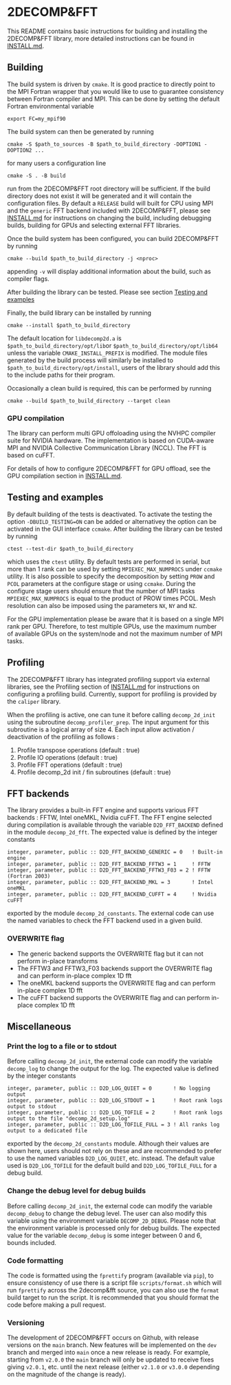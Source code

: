# 2DECOMP&FFT

This README contains basic instructions for building and installing the 2DECOMP&FFT library, more
detailed instructions can be found in [INSTALL.md](INSTALL.md).

## Building

The build system is driven by `cmake`. It is good practice to directly point to the MPI Fortran wrapper that you would like to use to guarantee consistency between Fortran compiler and MPI. This can be done by setting the default Fortran environmental variable 
```
export FC=my_mpif90
```
The build system can then be generated by running
```
cmake -S $path_to_sources -B $path_to_build_directory -DOPTION1 -DOPTION2 ...
```
for many users a configuration line
```
cmake -S . -B build
```
run from the 2DECOMP&FFT root directory will be sufficient.
If the build directory does not exist it will be generated and it will contain the configuration files.
By default a ``RELEASE`` build will built for CPU using MPI and the ``generic`` FFT backend included 
with 2DECOMP&FFT, please see [INSTALL.md](INSTALL.md) for instructions on changing the build, including debugging builds, building for GPUs and selecting external FFT libraries.

Once the build system has been configured, you can build 2DECOMP&FFT by running
```
cmake --build $path_to_build_directory -j <nproc>
```
appending `-v` will display additional information about the build, such as compiler flags.

After building the library can be tested. Please see section [Testing and examples](#testing-and-examples)

Finally, the build library can be installed by running 
```
cmake --install $path_to_build_directory
```
The default location for `libdecomp2d.a` is `$path_to_build_directory/opt/lib`or  `$path_to_build_directory/opt/lib64` unless the variable `CMAKE_INSTALL_PREFIX` is modified.
The module files generated by the build process will similarly be installed to `$path_to_build_directory/opt/install`, users of the library should add this to the include paths for their program.

Occasionally a clean build is required, this can be performed by running
```
cmake --build $path_to_build_directory --target clean
```

### GPU compilation

The library can perform multi GPU offoloading using the NVHPC compiler suite for NVIDIA hardware. 
The implementation is based on CUDA-aware MPI and NVIDIA Collective Communication Library (NCCL).
The FFT is based on cuFFT.

For details of how to configure 2DECOMP&FFT for GPU offload, see the GPU compilation section in
[INSTALL.md](INSTALL.md).

## Testing and examples

By default building of the tests is deactivated. 
To activate the testing the option `-DBUILD_TESTING=ON` can be added or 
alternativey the option can be activated in the GUI interface `ccmake`.
After building the library can be tested by running
```
ctest --test-dir $path_to_build_directory
```
which uses the `ctest` utility. By default tests are performed in serial, 
but more than 1 rank can be used by setting `MPIEXEC_MAX_NUMPROCS` under `ccmake` utility.
It is also possible to specify the decomposition by setting 
`PROW` and `PCOL` parameters at the configure stage or using `ccmake`. 
During the configure stage users should ensure that the number of MPI tasks `MPIEXEC_MAX_NUMPROCS` 
is equal to the product of PROW times PCOL. 
Mesh resolution can also be imposed using the parameters `NX`, `NY` and `NZ`. 

For the GPU implementation please be aware that it is based on a single MPI rank per GPU. 
Therefore, to test multiple GPUs, use the maximum number of available GPUs 
on the system/node and not the maximum number of MPI tasks. 

## Profiling

The 2DECOMP&FFT library has integrated profiling support via external libraries, see the Profiling
section of [INSTALL.md](INSTALL.md) for instructions on configuring a profiling build.
Currently, support for profiling is provided by the `caliper` library.

When the profiling is active, one can tune it before calling `decomp_2d_init` using the subroutine
`decomp_profiler_prep`. 
The input argument for this subroutine is a logical array of size 4. 
Each input allow activation / deactivation of the profiling as follows :

1. Profile transpose operations (default : true)
2. Profile IO operations (default : true)
3. Profile FFT operations (default : true)
4. Profile decomp_2d init / fin subroutines (default : true)

## FFT backends

The library provides a built-in FFT engine and supports various FFT backends : 
FFTW, Intel oneMKL, Nvidia cuFFT. 
The FFT engine selected during compilation is available through the variable `D2D_FFT_BACKEND` 
defined in the module `decomp_2d_fft`. The expected value is defined by the integer constants
```
integer, parameter, public :: D2D_FFT_BACKEND_GENERIC = 0   ! Built-in engine
integer, parameter, public :: D2D_FFT_BACKEND_FFTW3 = 1     ! FFTW
integer, parameter, public :: D2D_FFT_BACKEND_FFTW3_F03 = 2 ! FFTW (Fortran 2003)
integer, parameter, public :: D2D_FFT_BACKEND_MKL = 3       ! Intel oneMKL
integer, parameter, public :: D2D_FFT_BACKEND_CUFFT = 4     ! Nvidia cuFFT
```
exported by the module `decomp_2d_constants`.
The external code can use the named variables to check the FFT backend used in a given build.

### OVERWRITE flag

- The generic backend supports the OVERWRITE flag but it can not perform in-place transforms
- The FFTW3 and FFTW3_F03 backends support the OVERWRITE flag and can perform in-place complex 1D fft
- The oneMKL backend supports the OVERWRITE flag and can perform in-place complex 1D fft
- The cuFFT backend supports the OVERWRITE flag and can perform in-place complex 1D fft

## Miscellaneous

### Print the log to a file or to stdout

Before calling `decomp_2d_init`, the external code can modify the variable `decomp_log` 
to change the output for the log. The expected value is defined by the integer constants
```
integer, parameter, public :: D2D_LOG_QUIET = 0       ! No logging output
integer, parameter, public :: D2D_LOG_STDOUT = 1      ! Root rank logs output to stdout
integer, parameter, public :: D2D_LOG_TOFILE = 2      ! Root rank logs output to the file "decomp_2d_setup.log"
integer, parameter, public :: D2D_LOG_TOFILE_FULL = 3 ! All ranks log output to a dedicated file
```
exported by the `decomp_2d_constants` module.
Although their values are shown here, users should not rely on these and are recommended to prefer to use the named variables `D2D_LOG_QUIET`, etc. instead.
The default value used is `D2D_LOG_TOFILE` for the default build and `D2D_LOG_TOFILE_FULL` for a debug build.

### Change the debug level for debug builds

Before calling `decomp_2d_init`, the external code can modify the variable `decomp_debug` 
to change the debug level. The user can also modify this variable using the environment 
variable `DECOMP_2D_DEBUG`. Please note that the environment variable is processed only for debug builds.
The expected value for the variable `decomp_debug` is some integer between 0 and 6, bounds included.

### Code formatting

The code is formatted using the `fprettify` program (available via `pip`), 
to ensure consistency of use there is a script file `scripts/format.sh` 
which will run `fprettify` across the 2decomp&fft source, 
you can also use the `format` build target to run the script.
It is recommended that you should format the code before making a pull request.

### Versioning

The development of 2DECOMP&FFT occurs on Github, with release versions on the `main` branch.
New features will be implemented on the `dev` branch 
and merged into `main` once a new release
is ready.
For example, starting from `v2.0.0` the `main` branch will only be updated to receive fixes giving
`v2.0.1`, etc. until the next release (either `v2.1.0` or `v3.0.0` depending on the magnitude of the
change is ready).
